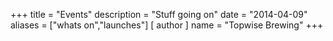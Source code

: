 +++
title = "Events"
description = "Stuff going on"
date = "2014-04-09"
aliases = ["whats on","launches"]
[ author ]
  name = "Topwise Brewing"
+++
